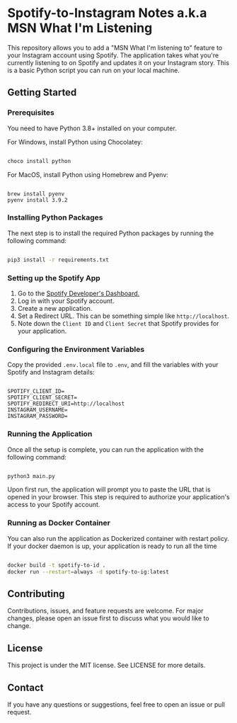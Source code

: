 # Spotify-to-Instagram Notes a.k.a MSN What I'm Listening

This repository allows you to add a "MSN What I'm listening to" feature to your Instagram account using Spotify. The application takes what you're currently listening to on Spotify and updates it on your Instagram story. This is a basic Python script you can run on your local machine.

## Getting Started

### Prerequisites

You need to have Python 3.8+ installed on your computer.

For Windows, install Python using Chocolatey:

```sh

choco install python

```

For MacOS, install Python using Homebrew and Pyenv:

```

brew install pyenv
pyenv install 3.9.2 

```

### Installing Python Packages

The next step is to install the required Python packages by running the following command:

```sh

pip3 install -r requirements.txt

```

### Setting up the Spotify App

1. Go to the [Spotify Developer's Dashboard.](https://developers.spotify.com)
2. Log in with your Spotify account.
3. Create a new application.
4. Set a Redirect URL. This can be something simple like `http://localhost`.
5. Note down the `Client ID` and `Client Secret` that Spotify provides for your application.

### Configuring the Environment Variables

Copy the provided `.env.local` file to `.env`, and fill the variables with your Spotify and Instagram details:

```env

SPOTIFY_CLIENT_ID=
SPOTIFY_CLIENT_SECRET=
SPOTIFY_REDIRECT_URI=http://localhost
INSTAGRAM_USERNAME=
INSTAGRAM_PASSWORD=

```

### Running the Application

Once all the setup is complete, you can run the application with the following command:

```sh

python3 main.py

```

Upon first run, the application will prompt you to paste the URL that is opened in your browser. This step is required to authorize your application's access to your Spotify account.

### Running as Docker Container

You can also run the application as Dockerized container with restart policy. If your docker daemon is up, your application is ready to run all the time

```sh

docker build -t spotify-to-id .
docker run --restart=always -d spotify-to-ig:latest

```

## Contributing

Contributions, issues, and feature requests are welcome. For major changes, please open an issue first to discuss what you would like to change.

## License

This project is under the MIT license. See LICENSE for more details.

## Contact

If you have any questions or suggestions, feel free to open an issue or pull request.
